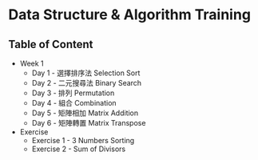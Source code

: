 # Data Structure & Algorithm Training

## Table of Content
+ Week 1
  + Day 1 - 選擇排序法 Selection Sort
  + Day 2 - 二元搜尋法 Binary Search
  + Day 3 - 排列 Permutation
  + Day 4 - 組合 Combination
  + Day 5 - 矩陣相加 Matrix Addition
  + Day 6 - 矩陣轉置 Matrix Transpose
+ Exercise
  + Exercise 1 - 3 Numbers Sorting
  + Exercise 2 - Sum of Divisors
